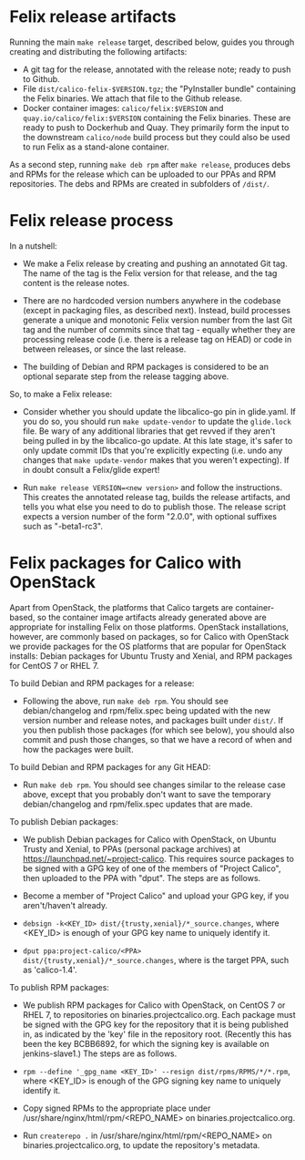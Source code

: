 # Felix release artifacts

Running the main `make release` target, described below, guides you
through creating and distributing the following artifacts:

- A git tag for the release, annotated with the release note; ready to
  push to Github.
- File `dist/calico-felix-$VERSION.tgz`; the "PyInstaller bundle"
  containing the Felix binaries.  We attach that file to the
  Github release.
- Docker container images: `calico/felix:$VERSION` and
  `quay.io/calico/felix:$VERSION` containing the Felix binaries.  These
  are ready to push to Dockerhub and Quay.  They primarily form the input
  to the downstream `calico/node` build process but they could also
  be used to run Felix as a stand-alone container.

As a second step, running `make deb rpm` after `make release`, produces
debs and RPMs for the release which can be uploaded to our PPAs and
RPM repositories.  The debs and RPMs are created in subfolders of
`/dist/`.

# Felix release process

In a nutshell:

- We make a Felix release by creating and pushing an annotated Git tag.  The
  name of the tag is the Felix version for that release, and the tag content is
  the release notes.

- There are no hardcoded version numbers anywhere in the codebase (except in
  packaging files, as described next).  Instead, build processes generate a
  unique and monotonic Felix version number from the last Git tag and the
  number of commits since that tag - equally whether they are processing
  release code (i.e. there is a release tag on HEAD) or code in between
  releases, or since the last release.

- The building of Debian and RPM packages is considered to be an optional
  separate step from the release tagging above.

So, to make a Felix release:

- Consider whether you should update the libcalico-go pin in glide.yaml.
  If you do so, you should run `make update-vendor` to update the
  `glide.lock` file.  Be wary of any additional libraries that get
  revved if they aren't being pulled in by the libcalico-go update. At
  this late stage, it's safer to only update commit IDs that you're
  explicitly expecting (i.e. undo any changes that `make update-vendor`
  makes that you weren't expecting).  If in doubt consult a Felix/glide
  expert!

- Run `make release VERSION=<new version>` and follow the instructions.  This
  creates the annotated release tag, builds the release artifacts, and tells
  you what else you need to do to publish those.  The release script
  expects a version number of the form "2.0.0", with optional suffixes
  such as "-beta1-rc3".

# Felix packages for Calico with OpenStack

Apart from OpenStack, the platforms that Calico targets are container-based, so
the container image artifacts already generated above are appropriate for
installing Felix on those platforms.  OpenStack installations, however, are
commonly based on packages, so for Calico with OpenStack we provide packages
for the OS platforms that are popular for OpenStack installs: Debian packages
for Ubuntu Trusty and Xenial, and RPM packages for CentOS 7 or RHEL 7.

To build Debian and RPM packages for a release:

- Following the above, run `make deb rpm`.  You should see debian/changelog and
  rpm/felix.spec being updated with the new version number and release notes,
  and packages built under `dist/`.  If you then publish those packages (for
  which see below), you should also commit and push those changes, so that we
  have a record of when and how the packages were built.

To build Debian and RPM packages for any Git HEAD:

- Run `make deb rpm`.  You should see changes similar to the release case
  above, except that you probably don't want to save the temporary
  debian/changelog and rpm/felix.spec updates that are made.

To publish Debian packages:

- We publish Debian packages for Calico with OpenStack, on Ubuntu Trusty and
  Xenial, to PPAs (personal package archives) at
  https://launchpad.net/~project-calico.  This requires source packages to be
  signed with a GPG key of one of the members of "Project Calico", then
  uploaded to the PPA with "dput".  The steps are as follows.

- Become a member of "Project Calico" and upload your GPG key, if you
  aren't/haven't already.

- `debsign -k<KEY_ID> dist/{trusty,xenial}/*_source.changes`, where <KEY_ID> is
  enough of your GPG key name to uniquely identify it.

- `dput ppa:project-calico/<PPA> dist/{trusty,xenial}/*_source.changes`, where
  <PPA> is the target PPA, such as 'calico-1.4'.

To publish RPM packages:

- We publish RPM packages for Calico with OpenStack, on CentOS 7 or RHEL 7, to
  repositories on binaries.projectcalico.org.  Each package must be signed with
  the GPG key for the repository that it is being published in, as indicated by
  the 'key' file in the repository root.  (Recently this has been the key
  BCBB6892, for which the signing key is available on jenkins-slave1.)  The
  steps are as follows.

- `rpm --define '_gpg_name <KEY_ID>' --resign dist/rpms/RPMS/*/*.rpm`, where
  <KEY_ID> is enough of the GPG signing key name to uniquely identify it.

- Copy signed RPMs to the appropriate place under
  /usr/share/nginx/html/rpm/<REPO_NAME> on binaries.projectcalico.org.

- Run `createrepo .` in /usr/share/nginx/html/rpm/<REPO_NAME> on
  binaries.projectcalico.org, to update the repository's metadata.
